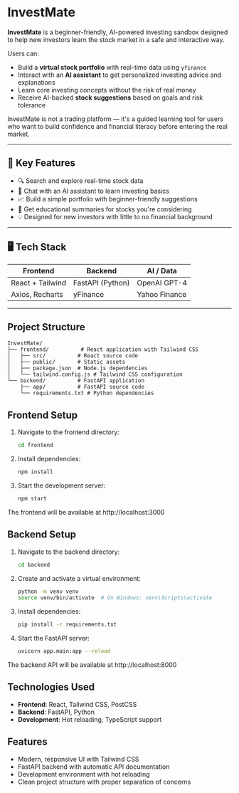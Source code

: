 # InvestMate

**InvestMate** is a beginner-friendly, AI-powered investing sandbox designed to help new investors learn the stock market in a safe and interactive way.

Users can:
- Build a **virtual stock portfolio** with real-time data using `yfinance`
- Interact with an **AI assistant** to get personalized investing advice and explanations
- Learn core investing concepts without the risk of real money
- Receive AI-backed **stock suggestions** based on goals and risk tolerance

InvestMate is not a trading platform — it's a guided learning tool for users who want to build confidence and financial literacy before entering the real market.

---

## 🧠 Key Features

- 🔍 Search and explore real-time stock data
- 🤖 Chat with an AI assistant to learn investing basics
- 📈 Build a simple portfolio with beginner-friendly suggestions
- 🧾 Get educational summaries for stocks you're considering
- 💡 Designed for new investors with little to no financial background

---

## 🖥️ Tech Stack

| Frontend         | Backend          | AI / Data     |
|------------------|------------------|---------------|
| React + Tailwind | FastAPI (Python) | OpenAI GPT-4  |
| Axios, Recharts  | yFinance         | Yahoo Finance |

---

## Project Structure

```
InvestMate/
├── frontend/          # React application with Tailwind CSS
│   ├── src/          # React source code
│   ├── public/       # Static assets
│   ├── package.json  # Node.js dependencies
│   └── tailwind.config.js # Tailwind CSS configuration
└── backend/          # FastAPI application
    ├── app/          # FastAPI source code
    └── requirements.txt # Python dependencies
```

## Frontend Setup

1. Navigate to the frontend directory:
   ```bash
   cd frontend
   ```

2. Install dependencies:
   ```bash
   npm install
   ```

3. Start the development server:
   ```bash
   npm start
   ```

The frontend will be available at http://localhost:3000

## Backend Setup

1. Navigate to the backend directory:
   ```bash
   cd backend
   ```

2. Create and activate a virtual environment:
   ```bash
   python -m venv venv
   source venv/bin/activate  # On Windows: venv\Scripts\activate
   ```

3. Install dependencies:
   ```bash
   pip install -r requirements.txt
   ```

4. Start the FastAPI server:
   ```bash
   uvicorn app.main:app --reload
   ```

The backend API will be available at http://localhost:8000

## Technologies Used

- **Frontend**: React, Tailwind CSS, PostCSS
- **Backend**: FastAPI, Python
- **Development**: Hot reloading, TypeScript support

## Features

- Modern, responsive UI with Tailwind CSS
- FastAPI backend with automatic API documentation
- Development environment with hot reloading
- Clean project structure with proper separation of concerns 